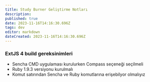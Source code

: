 ```yaml
---
title: Study Burner Geliştirme Notları
description: 
published: true
date: 2023-11-16T14:16:30.696Z
tags: dev
editor: markdown
dateCreated: 2023-11-16T14:16:30.696Z
---
```


### ExtJS 4 build gereksinimleri
- Sencha CMD uygulaması kurulurken Compass seçeneği seçilmeli
- Ruby 1.9.3 versiyonu kurulmalı
- Komut satırından Sencha ve Ruby komutlarına erişebilyor olmalıyız